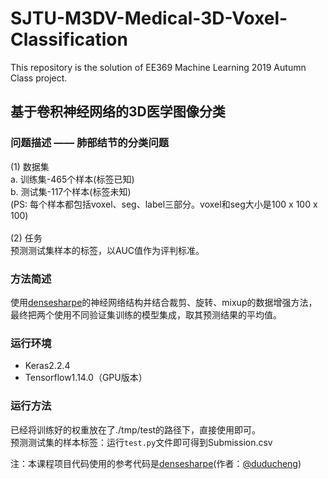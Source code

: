 # SJTU-M3DV-Medical-3D-Voxel-Classification
This repository is the solution of EE369 Machine Learning 2019 Autumn Class project.
## 基于卷积神经网络的3D医学图像分类

### 问题描述 —— 肺部结节的分类问题
(1) 数据集<br>
a. 训练集-465个样本(标签已知)<br>
b. 测试集-117个样本(标签未知)<br>
(PS: 每个样本都包括voxel、seg、label三部分。voxel和seg大小是100 x 100 x 100)<br>
<br>
(2) 任务<br>
预测测试集样本的标签，以AUC值作为评判标准。<br>

### 方法简述
使用[densesharpe](https://github.com/duducheng/DenseSharp)的神经网络结构并结合裁剪、旋转、mixup的数据增强方法，最终把两个使用不同验证集训练的模型集成，取其预测结果的平均值。

### 运行环境
* Keras2.2.4
* Tensorflow1.14.0（GPU版本）

### 运行方法
已经将训练好的权重放在了./tmp/test的路径下，直接使用即可。<br>
预测测试集的样本标签：运行`test.py`文件即可得到Submission.csv<br>

注：本课程项目代码使用的参考代码是[densesharpe](https://github.com/duducheng/DenseSharp)(作者：[@duducheng](https://github.com/duducheng))
